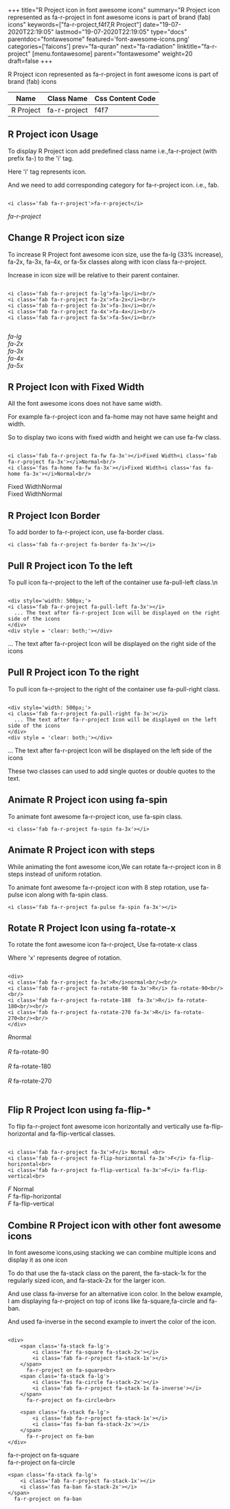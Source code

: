 +++
title="R Project icon in font awesome icons"
summary="R Project icon represented as fa-r-project in font awesome icons is part of brand (fab) icons"
keywords=["fa-r-project,f4f7,R Project"]
date="19-07-2020T22:19:05"
lastmod="19-07-2020T22:19:05"
type="docs"
parentdoc="fontawesome"
featured='font-awesome-icons.png'
categories=['faicons']
prev="fa-quran"
next="fa-radiation"
linktitle="fa-r-project"
[menu.fontawesome]
parent="fontawesome"
weight=20
draft=false
+++


R Project icon represented as fa-r-project in font awesome icons is part of brand (fab) icons

<div class='table-responsive'><table class='table'><thead><tr><th>Name</th><th>Class Name</th><th>Css Content Code</th></tr></thead><tbody><tr><td>R Project</td><td>fa-r-project</td><td>f4f7</td></tr></tbody></table></div>



## R Project icon Usage

To display R Project icon add predefined class name i.e.,fa-r-project (with prefix fa-) to the 'i' tag.

Here 'i' tag represents icon.

And we need to add corresponding category for fa-r-project icon. i.e., fab.


```

<i class='fab fa-r-project'>fa-r-project</i>
```

<i class='fab fa-r-project'>fa-r-project</i>




## Change R Project icon size
To increase R Project font awesome icon size, use the fa-lg (33% increase), fa-2x, fa-3x, fa-4x, or fa-5x classes along with icon class fa-r-project.

Increase in icon size will be relative to their parent container. 

```

<i class='fab fa-r-project fa-lg'>fa-lg</i><br/>
<i class='fab fa-r-project fa-2x'>fa-2x</i><br/>
<i class='fab fa-r-project fa-3x'>fa-3x</i><br/>
<i class='fab fa-r-project fa-4x'>fa-4x</i><br/>
<i class='fab fa-r-project fa-5x'>fa-5x</i><br/>
            
```

<i class='fab fa-r-project fa-lg'>fa-lg</i><br/>
<i class='fab fa-r-project fa-2x'>fa-2x</i><br/>
<i class='fab fa-r-project fa-3x'>fa-3x</i><br/>
<i class='fab fa-r-project fa-4x'>fa-4x</i><br/>
<i class='fab fa-r-project fa-5x'>fa-5x</i><br/>
            



## R Project Icon with Fixed Width 

All the font awesome icons does not have same width.

For example fa-r-project icon and fa-home may not have same height and width.

So to display two icons with fixed width and height we can use fa-fw class.


```

<i class='fab fa-r-project fa-fw fa-3x'></i>Fixed Width<i class='fab fa-r-project fa-3x'></i>Normal<br/>
<i class='fas fa-home fa-fw fa-3x'></i>Fixed Width<i class='fas fa-home fa-3x'></i>Normal<br/>
```

<i class='fab fa-r-project fa-fw fa-3x'></i>Fixed Width<i class='fab fa-r-project fa-3x'></i>Normal<br/>
<i class='fas fa-home fa-fw fa-3x'></i>Fixed Width<i class='fas fa-home fa-3x'></i>Normal<br/>



## R Project Icon Border 

To add border to fa-r-project icon, use fa-border class.


```
<i class='fab fa-r-project fa-border fa-3x'></i>

```
<i class='fab fa-r-project fa-border fa-3x'></i>





## Pull R Project icon To the left

To pull icon fa-r-project to the left of the container use fa-pull-left class.\n

```

<div style='width: 500px;'>
<i class='fab fa-r-project fa-pull-left fa-3x'></i>
  ... The text after fa-r-project Icon will be displayed on the right side of the icons
</div>
<div style = 'clear: both;'></div>
```

<div style='width: 500px;'>
<i class='fab fa-r-project fa-pull-left fa-3x'></i>
  ... The text after fa-r-project Icon will be displayed on the right side of the icons
</div>
<div style = 'clear: both;'></div>




## Pull R Project icon To the right
To pull icon fa-r-project to the right of the container use fa-pull-right class.

```

<div style='width: 500px;'>
<i class='fab fa-r-project fa-pull-right fa-3x'></i>
  ... The text after fa-r-project Icon will be displayed on the left side of the icons
</div>
<div style = 'clear: both;'></div>
```

<div style='width: 500px;'>
<i class='fab fa-r-project fa-pull-right fa-3x'></i>
  ... The text after fa-r-project Icon will be displayed on the left side of the icons
</div>
<div style = 'clear: both;'></div>

These two classes can used to add single quotes or double quotes to the text.


## Animate R Project icon using fa-spin
To animate font awesome fa-r-project icon, use fa-spin class.

```
<i class='fab fa-r-project fa-spin fa-3x'></i>
```
<i class='fab fa-r-project fa-spin fa-3x'></i>




## Animate R Project icon with steps
While animating the font awesome icon,We can rotate fa-r-project icon in 8 steps instead of uniform rotation.

To animate font awesome fa-r-project icon with 8 step rotation, use fa-pulse icon along with fa-spin class.


```
<i class='fab fa-r-project fa-pulse fa-spin fa-3x'></i>

```
<i class='fab fa-r-project fa-pulse fa-spin fa-3x'></i>





## Rotate R Project Icon using fa-rotate-x
To rotate the font awesome icon fa-r-project, Use fa-rotate-x class

Where 'x' represents degree of rotation.


```

<div>
<i class='fab fa-r-project fa-3x'>R</i>normal<br/><br/>
<i class='fab fa-r-project fa-rotate-90 fa-3x'>R</i> fa-rotate-90<br/><br/> 
<i class='fab fa-r-project fa-rotate-180  fa-3x'>R</i> fa-rotate-180<br/><br/> 
<i class='fab fa-r-project fa-rotate-270 fa-3x'>R</i> fa-rotate-270<br/><br/>
</div>
```

<div>
<i class='fab fa-r-project fa-3x'>R</i>normal<br/><br/>
<i class='fab fa-r-project fa-rotate-90 fa-3x'>R</i> fa-rotate-90<br/><br/> 
<i class='fab fa-r-project fa-rotate-180  fa-3x'>R</i> fa-rotate-180<br/><br/> 
<i class='fab fa-r-project fa-rotate-270 fa-3x'>R</i> fa-rotate-270<br/><br/>
</div>




## Flip R Project Icon using fa-flip-*
To flip fa-r-project font awesome icon horizontally and vertically use fa-flip-horizontal and fa-flip-vertical classes. 

```

<i class='fab fa-r-project fa-3x'>F</i> Normal <br>
<i class='fab fa-r-project fa-flip-horizontal fa-3x'>F</i> fa-flip-horizontal<br>
<i class='fab fa-r-project fa-flip-vertical fa-3x'>F</i> fa-flip-vertical<br>
```

<i class='fab fa-r-project fa-3x'>F</i> Normal <br>
<i class='fab fa-r-project fa-flip-horizontal fa-3x'>F</i> fa-flip-horizontal<br>
<i class='fab fa-r-project fa-flip-vertical fa-3x'>F</i> fa-flip-vertical<br>




## Combine R Project icon with other font awesome icons
In font awesome icons,using stacking we can combine multiple icons and display it as one icon 

To do that use the fa-stack class on the parent, the fa-stack-1x for the regularly sized icon, and fa-stack-2x for the larger icon.

And use class fa-inverse for an alternative icon color. 
In the below example, I am displaying fa-r-project on top of icons like fa-square,fa-circle and fa-ban.

And used fa-inverse in the second example to invert the color of the icon.

```

<div>
    <span class='fa-stack fa-lg'>
        <i class='far fa-square fa-stack-2x'></i>
        <i class='fab fa-r-project fa-stack-1x'></i>
    </span>
      fa-r-project on fa-square<br>
    <span class='fa-stack fa-lg'>
        <i class='fas fa-circle fa-stack-2x'></i>
        <i class='fab fa-r-project fa-stack-1x fa-inverse'></i>
    </span>
      fa-r-project on fa-circle<br>

    <span class='fa-stack fa-lg'>
        <i class='fab fa-r-project fa-stack-1x'></i>
        <i class='fas fa-ban fa-stack-2x'></i>
    </span>
      fa-r-project on fa-ban
</div>
```

<div>
    <span class='fa-stack fa-lg'>
        <i class='far fa-square fa-stack-2x'></i>
        <i class='fab fa-r-project fa-stack-1x'></i>
    </span>
      fa-r-project on fa-square<br>
    <span class='fa-stack fa-lg'>
        <i class='fas fa-circle fa-stack-2x'></i>
        <i class='fab fa-r-project fa-stack-1x fa-inverse'></i>
    </span>
      fa-r-project on fa-circle<br>

    <span class='fa-stack fa-lg'>
        <i class='fab fa-r-project fa-stack-1x'></i>
        <i class='fas fa-ban fa-stack-2x'></i>
    </span>
      fa-r-project on fa-ban
</div>






